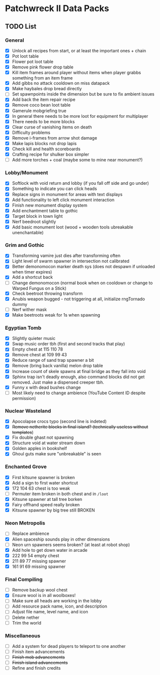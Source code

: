 # Patchwreck II Data Packs

## TODO List
### General
- [x] Unlock all recipes from start, or at least the important ones + chain
- [x] Pot loot table
- [x] Flower pot loot table
- [x] Remove pink flower drop table
- [x] Kill item frames around player without items when player grabbs something from an item frame
- [x] Add gibbs no attack cooldown on miss datapack
- [x] Make haybales drop bread directly
- [ ] Set spawnpoints inside the dimension but be sure to fix ambient issues
- [x] Add back the item repair recipe
- [x] Remove coco bean loot table
- [x] Gamerule mobgriefing true
- [x] In general there needs to be more loot for equipment for multiplayer
- [x] There needs to be more blocks
- [x] Clear curse of vanishing items on death
- [x] Difficulty problems
- [x] Remove i-frames from arrow shot damage
- [x] Make lapis blocks not drop lapis
- [x] Check kill and health scoreboards
- [x] Crafting recipe for shulker box simpler
- [ ] Add more torches + coal (maybe some to mine near monument?)

### Lobby/Monument
- [x] Softlock with void return and lobby (if you fall off side and go under)
- [x] Something to indicate you can click heads
- [x] Replace signs in monument for areas with text displays
- [x] Add functionality to left click monument interaction
- [x] Finish new monument display system
- [x] Add enchantment table to gothic
- [x] Target block in town light
- [x] Nerf beedroot slightly
- [x] Add basic monument loot (wood + wooden tools ubreakable unenchantable)

### Grim and Gothic
- [x] Transforming vamire just dies after transforming often
- [x] Light level of swarm spawner in intersection not calibrated
- [x] Better demonomocon marker death sys (does not despawn if unloaded when timer expires)
- [x] Add a shortcut back
- [ ] Change demonomocon (normal book when on cooldown or change to Warped Fungus on a Stick)
- [x] Check beetroot throwing transform
- [x] Anubis weapon bugged - not triggering at all, initialize rngTornado dummy
- [ ] Nerf wither mask
- [x] Make beetroots weak for 1s when spawning

### Egyptian Tomb
- [x] Slightly quieter music
- [x] Swap music order tbh (first and second tracks that play)
- [x] Empty chest at 115 110 78
- [x] Remove chest at 109 99 43
- [x] Reduce range of sand trap spawner a bit
- [x] Remove (bring back vanilla) melon drop table
- [x] Increase count of skele spawns at final bridge as they fall into void
- [x] Sphinx trap isn't deadly enough, also command blocks did not get removed. Just make a dispensed creeper tbh.
- [x] Funny x with dead bushes change
- [ ] Most likely need to change ambience (YouTube Content ID despite permission)

### Nuclear Wasteland
- [x] Apocolapse crocs typo (second line is indeted)
- [x] ~~Remove netherite blocks in final island? (technically useless without templates~~)
- [x] Fix double ghast not spawning
- [x] Structure void at water stream down
- [x] Golden apples in bookshelf
- [x] Ghoul guts make sure "unbreakable" is seen

### Enchanted Grove
- [x] First kitsune spawner is broken
- [x] Add a sign to first water shortcut
- [x] 172 104 63 chest is too weak
- [ ] Permuter item broken in both chest and in `/loot`
- [x] Kitsune spawner at tall tree borken
- [x] Fairy offhand speed really broken
- [x] Kitsune spawner by big tree still BROKEN

### Neon Metropolis
- [ ] Replace ambience
- [x] Alien spaceship sounds play in other dimensions
- [ ] Neon urn spawners seems broken? (at least at robot shop)
- [x] Add hole to get down water in arcade
- [x] 222 99 54 empty chest
- [x] 211 89 77 missing spawner
- [x] 161 91 69 missing spawner

### Final Compiling
- [ ] Remove backup wool chest
- [x] Ensure wool is in all woolboxes!
- [ ] Make sure all heads are working in the lobby
- [ ] Add resource pack name, icon, and description
- [ ] Adjust file name, level name, and icon
- [ ] Delete nether
- [ ] Trim the world

### Miscellaneous
- [ ] Add a system for dead players to teleport to one another
- [ ] Finish item advancements
- [ ] ~~Finish mob advancements~~
- [ ] ~~Finish island advancements~~
- [ ] Refine and finish credits
